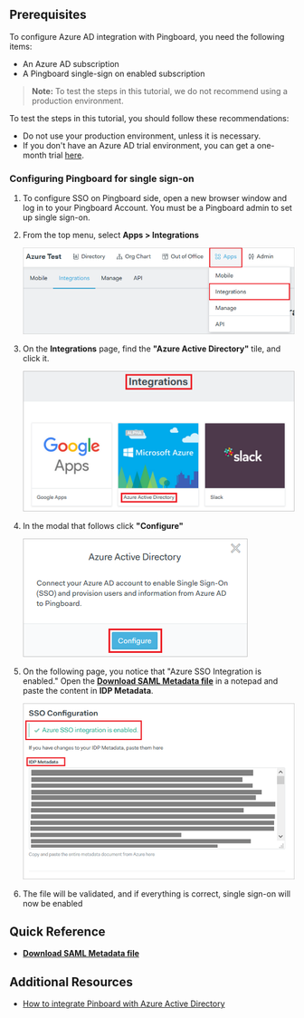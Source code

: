 ## Prerequisites

To configure Azure AD integration with Pingboard, you need the following items:

- An Azure AD subscription
- A Pingboard single-sign on enabled subscription

> **Note:**
> To test the steps in this tutorial, we do not recommend using a production environment.

To test the steps in this tutorial, you should follow these recommendations:

- Do not use your production environment, unless it is necessary.
- If you don't have an Azure AD trial environment, you can get a one-month trial [here](https://azure.microsoft.com/pricing/free-trial/).

### Configuring Pingboard for single sign-on

1. To configure SSO on Pingboard side, open a new browser window and log in to your Pingboard Account. You must be a Pingboard admin to set up single sign-on.

2. From the top menu, select **Apps > Integrations**

	![Configure Single Sign-On](./media/pingboard_integration.png)

3.	On the **Integrations** page, find the **"Azure Active Directory"** tile, and click it.

	![Configure Single Sign-On](./media/pingboard_aad.png)

4. In the modal that follows click **"Configure"**

	![Configure Single Sign-On](./media/pingboard_configure.png)

5. On the following page, you notice that "Azure SSO Integration is enabled." Open the **[Download SAML Metadata file](%metadata:metadataDownloadUrl%)** in a notepad and paste the content in **IDP Metadata**.

	![Configure Single Sign-On](./media/pingboard_sso_configure.png)

6. The file will be validated, and if everything is correct, single sign-on will now be enabled


## Quick Reference

* **[Download SAML Metadata file](%metadata:metadataDownloadUrl%)**

## Additional Resources

* [How to integrate Pinboard with Azure Active Directory](https://docs.microsoft.com/azure/active-directory/active-directory-saas-pingboard-tutorial)

